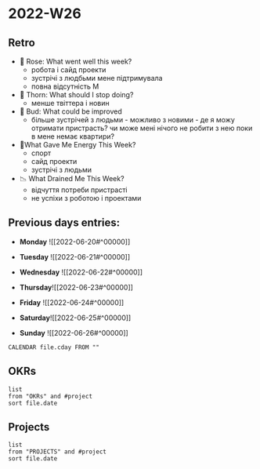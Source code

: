 # 2022-W26
## Retro
-   🌹 Rose: What went well this week?
	- робота і сайд проекти
	- зустрічі з людбьми мене підтримувала
	- повна відсутність М
-   🌵 Thorn: What should I stop doing?
	- менше твіттера і новин
-   🌱 Bud: What could be improved
	- більше зустрічей з людьми - можливо з новими - де я можу отримати пристрасть? чи може мені нічого не робити з нею поки в мене немає квартири?
-   🔋What Gave Me Energy This Week?
	- спорт
	- сайд проекти
	- зустрічі з людьми
-   📉 What Drained Me This Week?
	- відчуття потреби пристрасті
	- не успіхи з роботою і проектами

## Previous days entries:
- **Monday** ![[2022-06-20#^00000]]
- **Tuesday** ![[2022-06-21#^00000]]

- **Wednesday** ![[2022-06-22#^00000]]

- **Thursday**![[2022-06-23#^00000]]

- **Friday** ![[2022-06-24#^00000]]

- **Saturday**![[2022-06-25#^00000]]

- **Sunday** ![[2022-06-26#^00000]]
```dataview
CALENDAR file.cday FROM ""
```

## OKRs
```dataview
list
from "OKRs" and #project 
sort file.date
```
## Projects
```dataview
list
from "PROJECTS" and #project 
sort file.date
```
